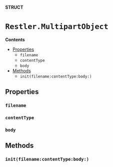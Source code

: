 **STRUCT**

# `Restler.MultipartObject`

**Contents**

- [Properties](#properties)
  - `filename`
  - `contentType`
  - `body`
- [Methods](#methods)
  - `init(filename:contentType:body:)`

## Properties
### `filename`

### `contentType`

### `body`

## Methods
### `init(filename:contentType:body:)`
